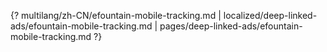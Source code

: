 {? multilang/zh-CN/efountain-mobile-tracking.md | localized/deep-linked-ads/efountain-mobile-tracking.md | pages/deep-linked-ads/efountain-mobile-tracking.md ?}
